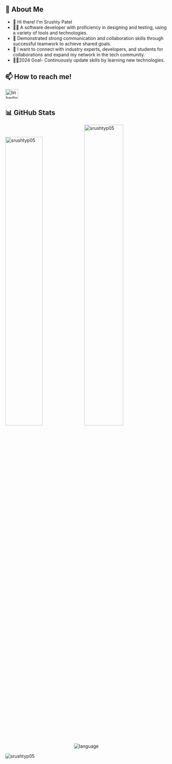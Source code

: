 ## 📝 About Me
 
 - 👋 Hi there! I’m Srushty Patel
 - 👩‍🎓 A software developer with proficiency in designing and testing, using a variety of tools and technologies.
 - 👀 Demonstrated strong communication and collaboration skills through successful teamwork to achieve shared goals. 
 - 👯 I want to connect with industry experts, developers, and students for collaborations and expand my network in the tech community.
 - 👩‍💻2024 Goal- Continuously update skills by learning new technologies.
 
## 📫 How to reach me! 
<p align="left">
   <a href="https://www.linkedin.com/in/srushtyp05" target="blank"><img align="center" src="https://raw.githubusercontent.com/rahuldkjain/github-profile-readme-generator/master/src/images/icons/Social/linked-in-alt.svg" alt="linkedin" height="30" width="40" /></a>
</p>


## 📊 GitHub Stats
 
 <div display="flex">
  <img padding-right="0px" src="https://github-readme-stats.vercel.app/api?username=srushtyp05&show_icons=true&theme=react" alt="srushtyp05" width="48%"/>
  <img padding-right="0px" src="https://github-readme-streak-stats.herokuapp.com/?user=srushtyp05&theme=react" alt="srushtyp05" width="49%"/>
</div>
&nbsp;
<div align="center">
 <img src="https://github-readme-stats.vercel.app/api/top-langs/?username=srushtyp05&theme=react&hide_border=true&include_all_commits=false&count_private=true&layout=compact" alt="language" >
</div>



<p align="left"> <img src="https://komarev.com/ghpvc/?username=srushtyp05&label=Profile%20views&color=0e75b6&style=flat" alt="srushtyp05" /> </p>

